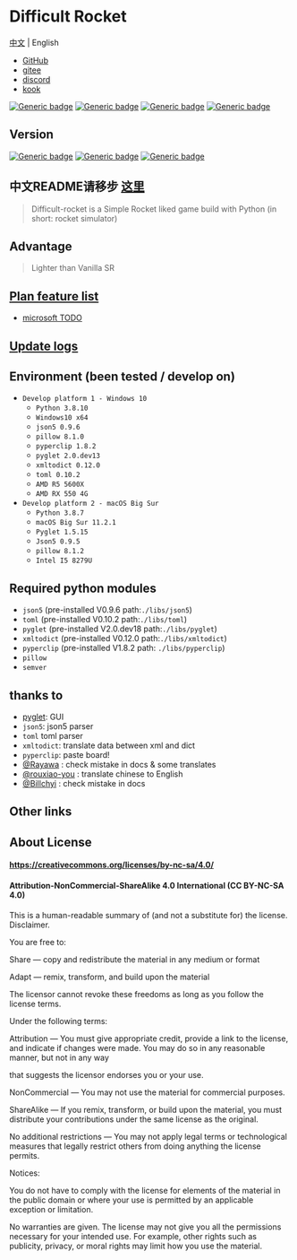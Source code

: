 # Difficult Rocket

[中文](../README.md) | English

[comment]: <> (中文 | [English]&#40;https://github.com/shenjackyuanjie/Difficult-Rocket&#41;.)

- [GitHub](https://github.com/shenjackyuanjie/Difficult-Rocket)
- [gitee](https://gitee.com/shenjackyuanjie/Difficult-Rocket)
- [discord](https://discord.gg/kWzw2JrG6M)
- [kook](https://kook.co/sRPjFG)

[![Generic badge](https://img.shields.io/badge/SemVer-2.0.0-blue.svg)](https://Semver.org/)
[![Generic badge](https://img.shields.io/badge/Write_with_Python-3.8.10-blue.svg)](https://Python.org)
[![Generic badge](https://img.shields.io/badge/Write_with_Pyglet-2.0dev13-blue.svg)](https://pyglet.org)
[![Generic badge](https://img.shields.io/badge/Python-_3.8_|_3.9_|_3.10_-blue.svg)](https://Python.org)

## Version

[![Generic badge](https://img.shields.io/badge/Release-0.6.1-blue.svg)](https://github.com/shenjackyuanjie/Difficult-Rocket/releases)
[![Generic badge](https://img.shields.io/badge/Pre_Release-0.6.1-blue.svg)](https://github.com/shenjackyuanjie/Difficult-Rocket/releases)
[![Generic badge](https://img.shields.io/badge/Devloping-0.6.2-blue.svg)](https://github.com/shenjackyuanjie/Difficult-Rocket/releases)

## 中文README请移步 [这里](../README.md)

> Difficult-rocket is a Simple Rocket liked game build with Python (in short: rocket simulator)

## Advantage

> Lighter than Vanilla SR

## [Plan feature list](/docs/plan_features)

- [microsoft TODO](https://to-do.microsoft.com/sharing?InvitationToken=Q6SN1kdtitK8cwFktFl71gSnsRMNmrH7CC7kHY_Tq6ReMRwHgInP4_q5ie2IwrHx8)

## [Update logs](/docs/update_logs.md)

## Environment (been tested / develop on)

- `Develop platform 1 - Windows 10`
  - `Python 3.8.10`
  - `Windows10 x64`
  - `json5 0.9.6`
  - `pillow 8.1.0`
  - `pyperclip 1.8.2`
  - `pyglet 2.0.dev13`
  - `xmltodict 0.12.0`
  - `toml 0.10.2`
  - `AMD R5 5600X`
  - `AMD RX 550 4G`
- `Develop platform 2 - macOS Big Sur`
  - `Python 3.8.7`
  - `macOS Big Sur 11.2.1`
  - `Pyglet 1.5.15`
  - `Json5 0.9.5`
  - `pillow 8.1.2`
  - `Intel I5 8279U`

## Required python modules

- `json5` (pre-installed V0.9.6 path:`./libs/json5`)
- `toml` (pre-installed V0.10.2 path:`./libs/toml`)
- `pyglet` (pre-installed V2.0.dev18 path:`./libs/pyglet`)
- `xmltodict` (pre-installed V0.12.0 path:`./libs/xmltodict`)
- `pyperclip` (pre-installed V1.8.2 path: `./libs/pyperclip`)
- `pillow`
- `semver`

## thanks to

- [pyglet](https://github.com/pyglet/pyglet): GUI
- `json5`: json5 parser
- `toml` toml parser
- `xmltodict`: translate data between xml and dict
- `pyperclip`: paste board!
- [@Rayawa](https://github.com/Rayawa) : check mistake in docs & some translates
- [@rouxiao-you](https://github.com/ruoxiao-you) : translate chinese to English
- [@Billchyi](https://github.com/Billchyi) : check mistake in docs

## Other links

## About License

#### https://creativecommons.org/licenses/by-nc-sa/4.0/

#### Attribution-NonCommercial-ShareAlike 4.0 International (CC BY-NC-SA 4.0)

This is a human-readable summary of (and not a substitute for) the license. Disclaimer.

You are free to:

Share — copy and redistribute the material in any medium or format

Adapt — remix, transform, and build upon the material

The licensor cannot revoke these freedoms as long as you follow the license terms.

Under the following terms:

Attribution — You must give appropriate credit, provide a link to the license, and indicate if changes were made. You
may do so in any reasonable manner, but not in any way

that suggests the licensor endorses you or your use.

NonCommercial — You may not use the material for commercial purposes.

ShareAlike — If you remix, transform, or build upon the material, you must distribute your contributions under the same
license as the original.

No additional restrictions — You may not apply legal terms or technological measures that legally restrict others from
doing anything the license permits.

Notices:

You do not have to comply with the license for elements of the material in the public domain or where your use is
permitted by an applicable exception or limitation.

No warranties are given. The license may not give you all the permissions necessary for your intended use. For example,
other rights such as publicity, privacy, or moral rights may limit how you use the material.
